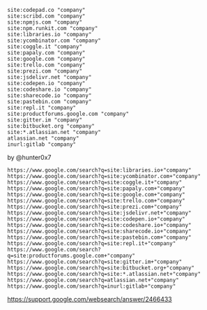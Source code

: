 `site:codepad.co "company"`  
`site:scribd.com "company"`  
`site:npmjs.com "company"`  
`site:npm.runkit.com "company"`  
`site:libraries.io "company"`  
`site:ycombinator.com "company"`  
`site:coggle.it "company"`  
`site:papaly.com "company"`  
`site:google.com "company"`  
`site:trello.com "company"`  
`site:prezi.com "company"`  
`site:jsdelivr.net "company"`  
`site:codepen.io "company"`  
`site:codeshare.io "company"`  
`site:sharecode.io "company"`  
`site:pastebin.com "company"`  
`site:repl.it "company"`  
`site:productforums.google.com "company"`  
`site:gitter.im "company"`  
`site:bitbucket.org "company"`  
`site:*.atlassian.net "company"`  
`atlassian.net "company"`  
`inurl:gitlab "company"`  


by @hunter0x7

```
https://www.google.com/search?q=site:libraries.io+"company"
https://www.google.com/search?q=site:ycombinator.com+"company"
https://www.google.com/search?q=site:coggle.it+"company"
https://www.google.com/search?q=site:papaly.com+"company"
https://www.google.com/search?q=site:google.com+"company"
https://www.google.com/search?q=site:trello.com+"company"
https://www.google.com/search?q=site:prezi.com+"company"
https://www.google.com/search?q=site:jsdelivr.net+"company"
https://www.google.com/search?q=site:codepen.io+"company"
https://www.google.com/search?q=site:codeshare.io+"company"
https://www.google.com/search?q=site:sharecode.io+"company"
https://www.google.com/search?q=site:pastebin.com+"company"
https://www.google.com/search?q=site:repl.it+"company"
https://www.google.com/search?q=site:productforums.google.com+"company"
https://www.google.com/search?q=site:gitter.im+"company"
https://www.google.com/search?q=site:bitbucket.org+"company"
https://www.google.com/search?q=site:*.atlassian.net+"company"
https://www.google.com/search?q=atlassian.net+"company"
https://www.google.com/search?q=inurl:gitlab+"company"
```
https://support.google.com/websearch/answer/2466433
